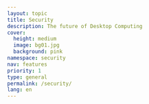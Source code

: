 ```yaml
---
layout: topic
title: Security
description: The future of Desktop Computing
cover:
  height: medium
  image: bg01.jpg
  background: pink
namespace: security
nav: features
priority: 1
type: general
permalink: /security/
lang: en
---
```

